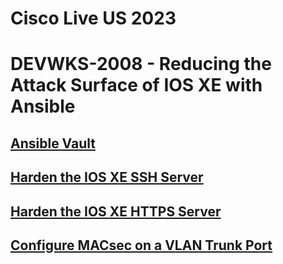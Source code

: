 # Cisco Live US 2023
# DEVWKS-2008 - Reducing the Attack Surface of IOS XE with Ansible

## [Ansible Vault](/Ansible_Vault.md)


## [Harden the IOS XE SSH Server](/Harden_SSH.md)


## [Harden the IOS XE HTTPS Server](/Hard_HTTPS.md)


## [Configure MACsec on a VLAN Trunk Port](/MACsec_PSK.md)
  
  
